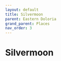 ```yaml
---
layout: default
title: Silvermoon
parent: Eastern Doloria
grand_parent: Places
nav_order: 3
---
```


# Silvermoon
